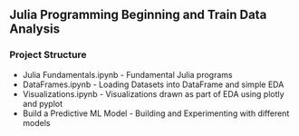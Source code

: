 ## Julia Programming Beginning and Train Data Analysis

### Project Structure

 - Julia Fundamentals.ipynb - Fundamental Julia programs
 - DataFrames.ipynb - Loading Datasets into DataFrame and simple EDA
 - Visualizations.ipynb - Visualizations drawn as part of EDA using plotly and pyplot
 - Build a Predictive ML Model - Building and Experimenting with different models
 
